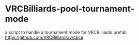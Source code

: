 # VRCBilliards-pool-tournament-mode
a script to handle a tournament mode for VRCBilliards prefab
https://github.com/VRCBilliards/vrcbce
